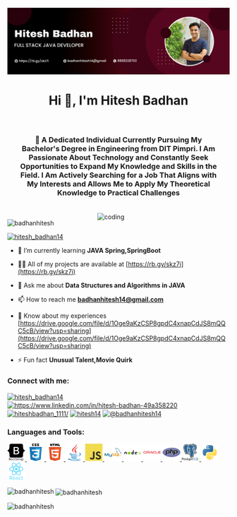 ![logo](https://github.com/badhanhitesh/badhanhitesh/blob/main/Github_me.png)
<h1 align="center">Hi 👋, I'm Hitesh Badhan</h1>
<!DOCTYPE html>
<html>
<head>
<style>
.container {
  text-align: center;
  padding: 20px;
}
</style>
</head>
<body>

<div class="container">
  <h3>🔭 A Dedicated Individual Currently Pursuing My Bachelor's Degree in Engineering from DIT Pimpri. I Am Passionate About Technology and Constantly Seek Opportunities to Expand My Knowledge and Skills in the Field. I Am Actively Searching for a Job That Aligns with My Interests and Allows Me to Apply My Theoretical Knowledge to Practical Challenges</h3>
</div>

</body>
</html>


<img align="right" alt="coding" width="300" src="https://camo.githubusercontent.com/4592034aa2947db1214599a3079a27a8ae0e41552bdf88736c634e3fef5360c9/68747470733a2f2f7777772e6161676e69612e636f6d2f77702d636f6e74656e742f75706c6f6164732f323032312f31322f33393939382d7765622d646576656c6f706d656e742e676966">

<p align="left"> <img src="https://komarev.com/ghpvc/?username=badhanhitesh&label=Profile%20views&color=0e75b6&style=flat" alt="badhanhitesh" /> </p>

<p align="left"> <a href="https://twitter.com/hitesh_badhan14" target="blank"><img src="https://img.shields.io/twitter/follow/hitesh_badhan14?logo=twitter&style=for-the-badge" alt="hitesh_badhan14" /></a> </p>

- 🌱 I’m currently learning **JAVA Spring,SpringBoot**

- 👨‍💻 All of my projects are available at [https://rb.gy/skz7i](https://rb.gy/skz7i)

- 💬 Ask me about **Data Structures and Algorithms in JAVA**

- 📫 How to reach me **badhanhitesh14@gmail.com**

- 📄 Know about my experiences [https://drive.google.com/file/d/1Oge9aKzCSP8gpdC4xnapCdJS8mQQC5cB/view?usp=sharing](https://drive.google.com/file/d/1Oge9aKzCSP8gpdC4xnapCdJS8mQQC5cB/view?usp=sharing)

- ⚡ Fun fact **Unusual Talent,Movie Quirk**

<h3 align="left">Connect with me:</h3>
<p align="left">
<a href="https://twitter.com/hitesh_badhan14" target="blank"><img align="center" src="https://raw.githubusercontent.com/rahuldkjain/github-profile-readme-generator/master/src/images/icons/Social/twitter.svg" alt="hitesh_badhan14" height="30" width="40" /></a>
<a href="https://linkedin.com/in/https://www.linkedin.com/in/hitesh-badhan-49a358220" target="blank"><img align="center" src="https://raw.githubusercontent.com/rahuldkjain/github-profile-readme-generator/master/src/images/icons/Social/linked-in-alt.svg" alt="https://www.linkedin.com/in/hitesh-badhan-49a358220" height="30" width="40" /></a>
<a href="https://instagram.com/hiteshbadhan_1111/" target="blank"><img align="center" src="https://raw.githubusercontent.com/rahuldkjain/github-profile-readme-generator/master/src/images/icons/Social/instagram.svg" alt="hiteshbadhan_1111/" height="30" width="40" /></a>
<a href="https://www.youtube.com/c/hitesh14" target="blank"><img align="center" src="https://raw.githubusercontent.com/rahuldkjain/github-profile-readme-generator/master/src/images/icons/Social/youtube.svg" alt="hitesh14" height="30" width="40" /></a>
<a href="https://www.hackerrank.com/@badhanhitesh14" target="blank"><img align="center" src="https://raw.githubusercontent.com/rahuldkjain/github-profile-readme-generator/master/src/images/icons/Social/hackerrank.svg" alt="@badhanhitesh14" height="30" width="40" /></a>
</p>

<h3 align="left">Languages and Tools:</h3>
<p align="left"> <a href="https://getbootstrap.com" target="_blank" rel="noreferrer"> <img src="https://raw.githubusercontent.com/devicons/devicon/master/icons/bootstrap/bootstrap-plain-wordmark.svg" alt="bootstrap" width="40" height="40"/> </a> <a href="https://www.w3schools.com/css/" target="_blank" rel="noreferrer"> <img src="https://raw.githubusercontent.com/devicons/devicon/master/icons/css3/css3-original-wordmark.svg" alt="css3" width="40" height="40"/> </a> <a href="https://www.w3.org/html/" target="_blank" rel="noreferrer"> <img src="https://raw.githubusercontent.com/devicons/devicon/master/icons/html5/html5-original-wordmark.svg" alt="html5" width="40" height="40"/> </a> <a href="https://www.java.com" target="_blank" rel="noreferrer"> <img src="https://raw.githubusercontent.com/devicons/devicon/master/icons/java/java-original.svg" alt="java" width="40" height="40"/> </a> <a href="https://developer.mozilla.org/en-US/docs/Web/JavaScript" target="_blank" rel="noreferrer"> <img src="https://raw.githubusercontent.com/devicons/devicon/master/icons/javascript/javascript-original.svg" alt="javascript" width="40" height="40"/> </a> <a href="https://www.mysql.com/" target="_blank" rel="noreferrer"> <img src="https://raw.githubusercontent.com/devicons/devicon/master/icons/mysql/mysql-original-wordmark.svg" alt="mysql" width="40" height="40"/> </a> <a href="https://nodejs.org" target="_blank" rel="noreferrer"> <img src="https://raw.githubusercontent.com/devicons/devicon/master/icons/nodejs/nodejs-original-wordmark.svg" alt="nodejs" width="40" height="40"/> </a> <a href="https://www.oracle.com/" target="_blank" rel="noreferrer"> <img src="https://raw.githubusercontent.com/devicons/devicon/master/icons/oracle/oracle-original.svg" alt="oracle" width="40" height="40"/> </a> <a href="https://www.php.net" target="_blank" rel="noreferrer"> <img src="https://raw.githubusercontent.com/devicons/devicon/master/icons/php/php-original.svg" alt="php" width="40" height="40"/> </a> <a href="https://www.postgresql.org" target="_blank" rel="noreferrer"> <img src="https://raw.githubusercontent.com/devicons/devicon/master/icons/postgresql/postgresql-original-wordmark.svg" alt="postgresql" width="40" height="40"/> </a> <a href="https://www.python.org" target="_blank" rel="noreferrer"> <img src="https://raw.githubusercontent.com/devicons/devicon/master/icons/python/python-original.svg" alt="python" width="40" height="40"/> </a> <a href="https://reactjs.org/" target="_blank" rel="noreferrer"> <img src="https://raw.githubusercontent.com/devicons/devicon/master/icons/react/react-original-wordmark.svg" alt="react" width="40" height="40"/> </a> </p>

<p><img align="left" src="https://github-readme-stats.vercel.app/api/top-langs?username=badhanhitesh&show_icons=true&locale=en&layout=compact" alt="badhanhitesh" /></p>

<p>&nbsp;<img align="center" src="https://github-readme-stats.vercel.app/api?username=badhanhitesh&show_icons=true&locale=en" alt="badhanhitesh" /></p>

<p><img align="center" src="https://github-readme-streak-stats.herokuapp.com/?user=badhanhitesh&" alt="badhanhitesh" /></p>
